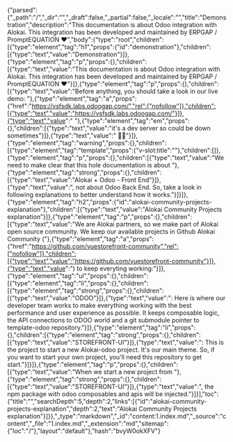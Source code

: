 {"parsed":{"_path":"/","_dir":"","_draft":false,"_partial":false,"_locale":"","title":"Demonstration","description":"This documentation is about Odoo integration with Alokai. This integration has been developed and maintained by ERPGAP / PromptEQUATION ❤️","body":{"type":"root","children":[{"type":"element","tag":"h1","props":{"id":"demonstration"},"children":[{"type":"text","value":"Demonstration"}]},{"type":"element","tag":"p","props":{},"children":[{"type":"text","value":"This documentation is about Odoo integration with Alokai. This integration has been developed and maintained by ERPGAP / PromptEQUATION ❤️"}]},{"type":"element","tag":"p","props":{},"children":[{"type":"text","value":"Before anything, you should take a look in our live demo: "},{"type":"element","tag":"a","props":{"href":"https://vsfsdk.labs.odoogap.com/","rel":["nofollow"]},"children":[{"type":"text","value":"https://vsfsdk.labs.odoogap.com/"}]},{"type":"text","value":" "},{"type":"element","tag":"em","props":{},"children":[{"type":"text","value":"it's a dev server so could be down sometimes"}]},{"type":"text","value":" 🤷‍♂️"}]},{"type":"element","tag":"warning","props":{},"children":[{"type":"element","tag":"template","props":{"v-slot:title":""},"children":[]},{"type":"element","tag":"p","props":{},"children":[{"type":"text","value":"We need to make clear that this hole documentation is about "},{"type":"element","tag":"strong","props":{},"children":[{"type":"text","value":"Alokai + Odoo - Front End"}]},{"type":"text","value":", not about Odoo Back End. So, take a look in following explanations to better understand how it works."}]}]},{"type":"element","tag":"h2","props":{"id":"alokai-community-projects-explanation"},"children":[{"type":"text","value":"Alokai Community Projects explanation"}]},{"type":"element","tag":"p","props":{},"children":[{"type":"text","value":"We are Alokai partners, so we make part of Alokai open source community. We keep our available projects in Github Alokai Community ("},{"type":"element","tag":"a","props":{"href":"https://github.com/vuestorefront-community","rel":["nofollow"]},"children":[{"type":"text","value":"https://github.com/vuestorefront-community"}]},{"type":"text","value":") to keep everyting working:"}]},{"type":"element","tag":"ul","props":{},"children":[{"type":"element","tag":"li","props":{},"children":[{"type":"element","tag":"strong","props":{},"children":[{"type":"text","value":"ODOO"}]},{"type":"text","value":": Here is where our developer team works to make everything working with the best performance and user experience as possible. It keeps composable logic, the API connections to ODOO world and a git submodule pointer to template-odoo repository."}]},{"type":"element","tag":"li","props":{},"children":[{"type":"element","tag":"strong","props":{},"children":[{"type":"text","value":"STOREFRONT-UI"}]},{"type":"text","value":": This is the project to start a new Alokai-odoo project. It's our main theme. So, if you want to start your own project, you'll need this repository to get start."}]}]},{"type":"element","tag":"p","props":{},"children":[{"type":"text","value":"When we start a new project from "},{"type":"element","tag":"strong","props":{},"children":[{"type":"text","value":"STOREFRONT-UI"}]},{"type":"text","value":", the npm package with odoo composables and apis will be injected."}]}],"toc":{"title":"","searchDepth":5,"depth":2,"links":[{"id":"alokai-community-projects-explanation","depth":2,"text":"Alokai Community Projects explanation"}]}},"_type":"markdown","_id":"content:1.index.md","_source":"content","_file":"1.index.md","_extension":"md","sitemap":{"loc":"/"},"layout":"default"},"hash":"bvyW0okXFV"}